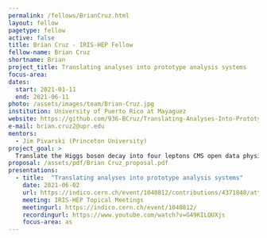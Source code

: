 ```yaml
---
permalink: /fellows/BrianCruz.html
layout: fellow
pagetype: fellow
active: false
title: Brian Cruz - IRIS-HEP Fellow
fellow-name: Brian Cruz
shortname: Brian
project_title: Translating analyses into prototype analysis systems
focus-area:
dates:
  start: 2021-01-11
  end: 2021-06-11
photo: /assets/images/team/Brian-Cruz.jpg
institution: University of Puerto Rico at Mayaguez
website: https://github.com/936-BCruz/Translating-Analyses-Into-Prototype-Analysis-Systems
e-mail: brian.cruz2@upr.edu
mentors:
  - Jim Pivarski (Princeton University)
project_goal: >
  Translate the Higgs boson decay into four leptons CMS open data physics analysis example into a prototype analysis system using Coffea and Awkward-array. This prototype will be benchmarked and compared to the original approach to see if it has a reduced time-to-insight, greater functionality, and reusability.
proposal: /assets/pdf/Brian Cruz_proposal.pdf
presentations:
  - title:  "Translating analyses into prototype analysis systems"
    date: 2021-06-02
    url: https://indico.cern.ch/event/1040812/contributions/4371848/attachments/2256283/3828595/Brian_Cruz%2C%20Translating%20Analyses%20Into%20Prototype%20Analysis%20Systems.pdf
    meeting: IRIS-HEP Topical Meetings
    meetingurl: https://indico.cern.ch/event/1040812/
    recordingurl: https://www.youtube.com/watch?v=G49KILQUXjs
    focus-area: as
---
```

